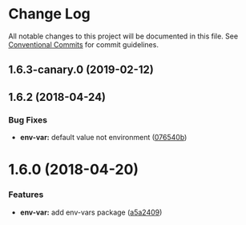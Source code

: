 # Change Log

All notable changes to this project will be documented in this file.
See [Conventional Commits](https://conventionalcommits.org) for commit guidelines.

## 1.6.3-canary.0 (2019-02-12)



## 1.6.2 (2018-04-24)


### Bug Fixes

* **env-var:** default value not environment ([076540b](https://github.com/availity/sdk-js/commit/076540b))



# 1.6.0 (2018-04-20)


### Features

* **env-var:** add env-vars package ([a5a2409](https://github.com/availity/sdk-js/commit/a5a2409))

